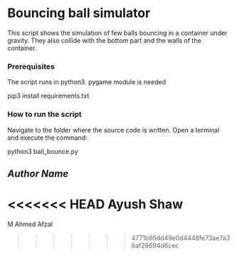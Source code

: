 # Bouncing ball simulator
<!--Remove the below lines and add yours -->
This script shows the simulation of few balls bouncing in a container under gravity.
They also collide with the bottom part and the walls of the container.

### Prerequisites
<!--Remove the below lines and add yours -->
The script runs in python3.
pygame module is needed

pip3 install requirements.txt

### How to run the script
<!--Remove the below lines and add yours -->
Navigate to the folder where the source code is written.
Open a terminal and execute the command:

python3 ball_bounce.py

## *Author Name*
<!--Remove the below lines and add yours -->
<<<<<<< HEAD
Ayush Shaw
=======
M Ahmed Afzal
>>>>>>> 4771b65dd49e0d4448fe73ae7a36af26694d6cec
